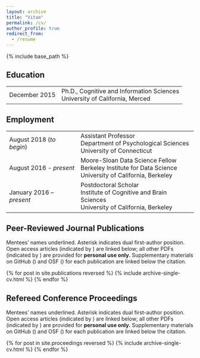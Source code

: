 ```yaml
---
layout: archive
title: "Vitae"
permalink: /cv/
author_profile: true
redirect_from:
  - /resume
---
```


{% include base_path %}

## Education

|                         |                                      |
|:----------------------- |--------------------------------------|
| December 2015 | Ph.D., Cognitive and Information Sciences<br>University of California, Merced|

## Employment

|                         |                                      |
|:----------------------- |--------------------------------------|
| August 2018 (*to begin*) | Assistant Professor<br>Department of Psychological Sciences<br>University of Connecticut|
| August 2016 - *present* | Moore-Sloan Data Science Fellow<br>Berkeley Institute for Data Science<br>University of California, Berkeley|
| January 2016 – *present* | Postdoctoral Scholar<br>Institute of Cognitive and Brain Sciences<br>University of California, Berkeley|

## Peer-Reviewed Journal Publications

Mentees’ names underlined. Asterisk indicates dual first-author position. Open access articles (indicated by <i class="ai ai-open-access-square" aria-hidden="true"></i>) are linked below; all other PDFs (indicated by <i class="fa fa-file-pdf-o" aria-hidden="true"></i>) are provided for **personal use only.** Supplementary materials on GitHub (<i class="fa fa-github" aria-hidden="true"></i>) and OSF (<i class="ai ai-osf" aria-hidden="true"></i>) for each publication are linked below the citation.

{% for post in site.publications reversed %}
  {% include archive-single-cv.html %}
{% endfor %}

## Refereed Conference Proceedings

Mentees’ names underlined. Asterisk indicates dual first-author position. Open access articles (indicated by <i class="ai ai-open-access-square" aria-hidden="true"></i>) are linked below; all other PDFs (indicated by <i class="fa fa-file-pdf-o" aria-hidden="true"></i>) are provided for **personal use only.** Supplementary materials on GitHub (<i class="fa fa-github" aria-hidden="true"></i>) and OSF (<i class="ai ai-osf" aria-hidden="true"></i>) for each publication are linked below the citation.

{% for post in site.proceedings reversed %}
  {% include archive-single-cv.html %}
{% endfor %}
